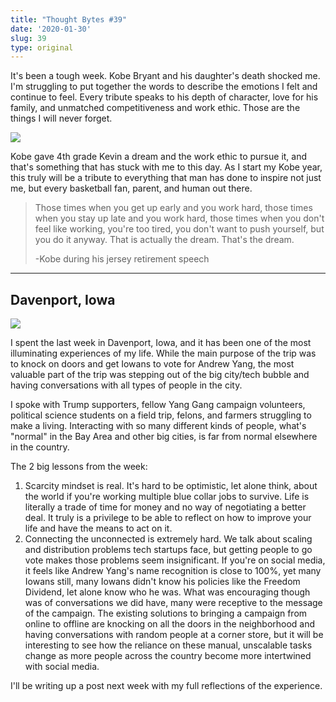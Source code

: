 ```yaml
---
title: "Thought Bytes #39"
date: '2020-01-30'
slug: 39
type: original
---
```


It's been a tough week. Kobe Bryant and his daughter's death shocked me. I'm struggling to put together the words to describe the emotions I felt and continue to feel. Every tribute speaks to his depth of character, love for his family, and unmatched competitiveness and work ethic. Those are the things I will never forget.

![](/newsletters/39/kobe.jpg)

Kobe gave 4th grade Kevin a dream and the work ethic to pursue it, and that's something that has stuck with me to this day. As I start my Kobe year, this truly will be a tribute to everything that man has done to inspire not just me, but every basketball fan, parent, and human out there.

<!-- As an 8th grader, I still remember reading the first chapter of basketball book *The Art of a Beautiful Game* on Kobe Bryant and his work ethic over and over. I remember eating pizza with my 8th grade AAU team when Kobe had a tough game to beat the Celtics in game 7, watching his last game scoring 60 points in Soda Hall at Berkeley, and when I heard about his death sitting in a car in Parkside, Iowa. -->

> Those times when you get up early and you work hard, those times when you stay up late and you work hard, those times when you don't feel like working, you're too tired, you don't want to push yourself, but you do it anyway. That is actually the dream. That's the dream.
>
> -Kobe during his jersey retirement speech



<!-- A grown man playing basketball made me fall in love with the game of basketball, but it also made me fall in love with working hard and working smart. This is the first time someone famous, someone I didn’t even know, passed away and it almost brought me to tears.

The shadow of Kobe Bryant, his daughter Gianna, and the others on the helicopter loom over my thoughts this week. Life is all too short, and we need to spend as much of it as possible pursuing the things we believe in and with the people we love.

Spending the week -->

---

## Davenport, Iowa

![](/newsletters/39/yangiowa.jpeg)


I spent the last week in Davenport, Iowa, and it has been one of the most illuminating experiences of my life. While the main purpose of the trip was to knock on doors and get Iowans to vote for Andrew Yang, the most valuable part of the trip was stepping out of the big city/tech bubble and having conversations with all types of people in the city.

I spoke with Trump supporters, fellow Yang Gang campaign volunteers, political science students on a field trip, felons, and farmers struggling to make a living. Interacting with so many different kinds of people, what's "normal" in the Bay Area and other big cities, is far from normal elsewhere in the country.

The 2 big lessons from the week:

1. Scarcity mindset is real. It's hard to be optimistic, let alone think, about the world if you're working multiple blue collar jobs to survive. Life is literally a trade of time for money and no way of negotiating a better deal. It truly is a privilege to be able to reflect on how to improve your life and have the means to act on it.
2. Connecting the unconnected is extremely hard. We talk about scaling and distribution problems tech startups face, but getting people to go vote makes those problems seem insignificant. If you're on social media, it feels like Andrew Yang's name recognition is close to 100%, yet many Iowans still, many Iowans didn't know his policies like the Freedom Dividend, let alone know who he was. What was encouraging though was of conversations we did have, many were receptive to the message of the campaign. The existing solutions to bringing a campaign from online to offline are knocking on all the doors in the neighborhood and having conversations with random people at a corner store, but it will be interesting to see how the reliance on these manual, unscalable tasks change as more people across the country become more intertwined with social media.

<!-- Canvassing (knocking on people's doors) is hard work, and as an introvert, it made me grateful to have a job that mainly involves using my brain and sitting in front of a computer.

Iowa
- behind because people aren't on the internet. Leveraging your time and abilities
- logistical nightmare - made me realize the internet really gives you superpowers
- solving the problem of reaching people that can't be reached -->

<!-- Notes on interactions -->

I'll be writing up a post next week with my full reflections of the experience.

<!-- ---

## What I'm Reading

![](/images/books/innovators-dilemma.jpg) -->

